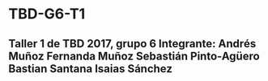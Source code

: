 # TBD-G6-T1
Taller 1 de TBD 2017, grupo 6
Integrante:
  Andrés Muñoz
  Fernanda Muñoz
  Sebastián Pinto-Agüero
  Bastian Santana
  Isaias Sánchez
-------
